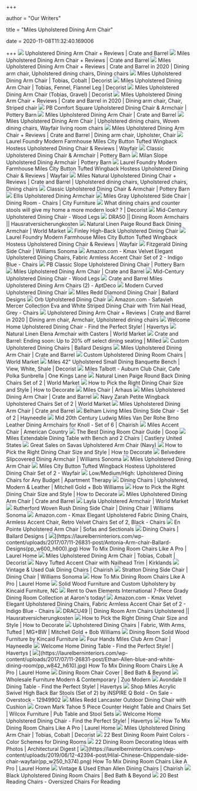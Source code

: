 +++
        
author = "Our Writers"
        
title = "Miles Upholstered Dining Arm Chair"
        
date = 2020-11-08T11:32:40.169006
        
+++
[ ![](https://images.crateandbarrel.com/is/image/Crate/MilesArmChairTobiasFennelSSS20_1x1/$web_pdp_main_carousel_zoom_med$/200403093039/miles-upholstered-dining-arm-chair.jpg)](https://images.crateandbarrel.com/is/image/Crate/MilesArmChairTobiasFennelSSS20_1x1/$web_pdp_main_carousel_zoom_med$/200403093039/miles-upholstered-dining-arm-chair.jpg) Upholstered Dining Arm Chair + Reviews | Crate and Barrel
[ ![](https://images.crateandbarrel.com/is/image/Crate/MilesArmChairTobiasCobaltSSS20_1x1/$web_pdp_main_carousel_zoom_med$/200403093028/miles-upholstered-dining-arm-chair.jpg)](https://images.crateandbarrel.com/is/image/Crate/MilesArmChairTobiasCobaltSSS20_1x1/$web_pdp_main_carousel_zoom_med$/200403093028/miles-upholstered-dining-arm-chair.jpg) Miles Upholstered Dining Arm Chair + Reviews | Crate and Barrel
[ ![](https://i.pinimg.com/originals/3e/78/d3/3e78d30f5fa1ce5ec02d870efd5b827d.jpg)](https://i.pinimg.com/originals/3e/78/d3/3e78d30f5fa1ce5ec02d870efd5b827d.jpg) Miles Upholstered Dining Arm Chair + Reviews | Crate and Barrel in 2020 | Dining  arm chair, Upholstered dining chairs, Dining chairs
[ ![](https://www.decorist.com/static/finds/product_images/full_size/120595-miles-upholstered-dining-arm-chair.4ef4a8e45ae2b348d6d0c4e0e551e2a6.png)](https://www.decorist.com/static/finds/product_images/full_size/120595-miles-upholstered-dining-arm-chair.4ef4a8e45ae2b348d6d0c4e0e551e2a6.png) Miles Upholstered Dining Arm Chair | Tobias, Cobalt | Decorist
[ ![](https://www.decorist.com/static/finds/product_images/full_size/122740-milesarmchairtobiasfennel3qf16.cf2c35d734db8d16361270dac32d8300.png)](https://www.decorist.com/static/finds/product_images/full_size/122740-milesarmchairtobiasfennel3qf16.cf2c35d734db8d16361270dac32d8300.png) Miles Upholstered Dining Arm Chair | Tobias, Fennel, Flannel Leg | Decorist
[ ![](https://www.decorist.com/static/cache-thumbnail/9b/e9/9be9ebdee8e1887c996adb08f74ae830.png)](https://www.decorist.com/static/cache-thumbnail/9b/e9/9be9ebdee8e1887c996adb08f74ae830.png) Miles Upholstered Dining Arm Chair (Tobias, Gravel) | Decorist
[ ![](https://i.pinimg.com/474x/a4/66/78/a466781d823181feeb8041cd45ab28f9.jpg)](https://i.pinimg.com/474x/a4/66/78/a466781d823181feeb8041cd45ab28f9.jpg) Miles Upholstered Dining Arm Chair + Reviews | Crate and Barrel in 2020 | Dining  arm chair, Chair, Striped chair
[ ![](https://assets.pbimgs.com/pbimgs/ab/images/dp/wcm/202034/0666/pb-comfort-square-upholstered-dining-chair-armchair-o.jpg)](https://assets.pbimgs.com/pbimgs/ab/images/dp/wcm/202034/0666/pb-comfort-square-upholstered-dining-chair-armchair-o.jpg) PB Comfort Square Upholstered Dining Chair & Armchair | Pottery Barn
[ ![](https://images.crateandbarrel.com/is/image/Crate/MilesArmChairTobiasCobaltSSS20_16x9)](https://images.crateandbarrel.com/is/image/Crate/MilesArmChairTobiasCobaltSSS20_16x9) Miles Upholstered Dining Arm Chair | Crate and Barrel
[ ![](https://i.pinimg.com/originals/b8/4f/58/b84f584cf5011e6db7056307f490506d.jpg)](https://i.pinimg.com/originals/b8/4f/58/b84f584cf5011e6db7056307f490506d.jpg) Miles Upholstered Dining Arm Chair | Upholstered dining chairs, Woven dining  chairs, Wayfair living room chairs
[ ![](https://i.pinimg.com/originals/1b/18/58/1b1858e8a6f204a809ff61f4a5dc5caf.png)](https://i.pinimg.com/originals/1b/18/58/1b1858e8a6f204a809ff61f4a5dc5caf.png) Miles Upholstered Dining Arm Chair + Reviews | Crate and Barrel | Dining  arm chair, Upholster, Chair
[ ![](https://secure.img1-fg.wfcdn.com/im/19987478/resize-h800-w800%5Ecompr-r85/4682/46822649/Miles+City+Button+Tufted+Wingback+Hostess+Upholstered+Dining+Chair.jpg)](https://secure.img1-fg.wfcdn.com/im/19987478/resize-h800-w800%5Ecompr-r85/4682/46822649/Miles+City+Button+Tufted+Wingback+Hostess+Upholstered+Dining+Chair.jpg) Laurel Foundry Modern Farmhouse Miles City Button Tufted Wingback Hostess Upholstered  Dining Chair & Reviews | Wayfair
[ ![](https://assets.pbimgs.com/pbimgs/rk/images/dp/wcm/202034/0783/classic-upholstered-dining-chair-armchair-c.jpg)](https://assets.pbimgs.com/pbimgs/rk/images/dp/wcm/202034/0783/classic-upholstered-dining-chair-armchair-c.jpg) Classic Upholstered Dining Chair & Armchair | Pottery Barn
[ ![](https://assets.pbimgs.com/pbimgs/ab/images/dp/wcm/202022/0018/milan-slope-upholstered-dining-armchair-c.jpg)](https://assets.pbimgs.com/pbimgs/ab/images/dp/wcm/202022/0018/milan-slope-upholstered-dining-armchair-c.jpg) Milan Slope Upholstered Dining Armchair | Pottery Barn
[ ![](https://secure.img1-fg.wfcdn.com/im/94539059/compr-r85/4682/46827916/miles-city-button-tufted-wingback-hostess-upholstered-dining-chair.jpg)](https://secure.img1-fg.wfcdn.com/im/94539059/compr-r85/4682/46827916/miles-city-button-tufted-wingback-hostess-upholstered-dining-chair.jpg) Laurel Foundry Modern Farmhouse Miles City Button Tufted Wingback Hostess Upholstered  Dining Chair & Reviews | Wayfair
[ ![](https://i.pinimg.com/originals/0f/2f/14/0f2f14e7d22ea4374d6bbd1360495e3d.jpg)](https://i.pinimg.com/originals/0f/2f/14/0f2f14e7d22ea4374d6bbd1360495e3d.jpg) Miles Natural Upholstered Dining Chair + Reviews | Crate and Barrel | Upholstered  dining chairs, Upholstered chairs, Dining chairs
[ ![](https://assets.pbimgs.com/pbimgs/rk/images/dp/wcm/202034/0330/pb-classic-upholstered-dining-side-chair-o.jpg)](https://assets.pbimgs.com/pbimgs/rk/images/dp/wcm/202034/0330/pb-classic-upholstered-dining-side-chair-o.jpg) Classic Upholstered Dining Chair & Armchair | Pottery Barn
[ ![](https://assets.weimgs.com/weimgs/rk/images/wcm/products/202040/0076/ellis-upholstered-dining-armchair-o.jpg)](https://assets.weimgs.com/weimgs/rk/images/wcm/products/202040/0076/ellis-upholstered-dining-armchair-o.jpg) Ellis Upholstered Dining Armchair
[ ![](https://embed.widencdn.net/img/cityfurniture/zgqfy6qhpr/950x640px/Z2005190104F00_AO_MILES_GRY_UP_S_CHR.jpeg?keep=c&crop=0&u=m2xgp2)](https://embed.widencdn.net/img/cityfurniture/zgqfy6qhpr/950x640px/Z2005190104F00_AO_MILES_GRY_UP_S_CHR.jpeg?keep=c&crop=0&u=m2xgp2) Miles Gray Upholstered Side Chair | Dining Room - Chairs | City Furniture
[ ![](https://www.decorist.com/static/design_boards/231072-design-bar-q21794.e20348be9e1d179294801c2d90782258.png)](https://www.decorist.com/static/design_boards/231072-design-bar-q21794.e20348be9e1d179294801c2d90782258.png) What dining chairs and counter stools will give my home a more modern look?  ? | Decorist
[ ![](https://assets.weimgs.com/weimgs/ab/images/wcm/products/202040/0314/mid-century-upholstered-dining-chair-wooden-legs-c.jpg)](https://assets.weimgs.com/weimgs/ab/images/wcm/products/202040/0314/mid-century-upholstered-dining-chair-wooden-legs-c.jpg) Mid-Century Upholstered Dining Chair - Wood Legs
[ ![](http://blog.timelesswroughtiron.com/wp-content/uploads/2014/09/2-Ideal-Dining-Armchair.jpg)](http://blog.timelesswroughtiron.com/wp-content/uploads/2014/09/2-Ideal-Dining-Armchair.jpg) DRA50 || Dining Room Armchairs || Hausratversicherungkosten
[ ![](https://ii3.worldmarket.com/fcgi-bin/iipsrv.fcgi?FIF=/images/worldmarket/source/79769_XXX_v1.tif&wid=650&cvt=jpeg)](https://ii3.worldmarket.com/fcgi-bin/iipsrv.fcgi?FIF=/images/worldmarket/source/79769_XXX_v1.tif&wid=650&cvt=jpeg) Natural Linen Paige Round Back Dining Armchair | World Market
[ ![](https://assets.weimgs.com/weimgs/ab/images/wcm/products/202040/0159/finley-high-back-upholstered-dining-chair-o.jpg)](https://assets.weimgs.com/weimgs/ab/images/wcm/products/202040/0159/finley-high-back-upholstered-dining-chair-o.jpg) Finley High-Back Upholstered Dining Chair
[ ![](https://secure.img1-fg.wfcdn.com/im/59944356/resize-h800-w800%5Ecompr-r85/5760/57609253/Miles+City+Button+Tufted+Wingback+Hostess+Upholstered+Dining+Chair.jpg)](https://secure.img1-fg.wfcdn.com/im/59944356/resize-h800-w800%5Ecompr-r85/5760/57609253/Miles+City+Button+Tufted+Wingback+Hostess+Upholstered+Dining+Chair.jpg) Laurel Foundry Modern Farmhouse Miles City Button Tufted Wingback Hostess Upholstered  Dining Chair & Reviews | Wayfair
[ ![](https://assets.wsimgs.com/wsimgs/ab/images/dp/wcm/202038/0200/fitzgerald-dining-side-chair-c.jpg)](https://assets.wsimgs.com/wsimgs/ab/images/dp/wcm/202038/0200/fitzgerald-dining-side-chair-c.jpg) Fitzgerald Dining Side Chair | Williams Sonoma
[ ![](https://images-na.ssl-images-amazon.com/images/I/61rc7QFecOL._AC_SX522_.jpg)](https://images-na.ssl-images-amazon.com/images/I/61rc7QFecOL._AC_SX522_.jpg) Amazon.com - Kmax Velvet Elegant Upholstered Dining Chairs, Fabric Armless Accent  Chair Set of 2 - Indigo Blue - Chairs
[ ![](https://assets.pbimgs.com/pbimgs/rk/images/dp/wcm/202024/0015/pb-classic-slope-upholstered-dining-armchair-c.jpg)](https://assets.pbimgs.com/pbimgs/rk/images/dp/wcm/202024/0015/pb-classic-slope-upholstered-dining-armchair-c.jpg) PB Classic Slope Upholstered Dining Chair | Pottery Barn
[ ![](https://images.crateandbarrel.com/is/image/Crate/Miles30InBarStoolsSHF16_1x1/$web_pdp_carousel_low$/190411135245/miles-upholstered-bar-stool.jpg)](https://images.crateandbarrel.com/is/image/Crate/Miles30InBarStoolsSHF16_1x1/$web_pdp_carousel_low$/190411135245/miles-upholstered-bar-stool.jpg) Miles Upholstered Dining Arm Chair | Crate and Barrel
[ ![](https://assets.weimgs.com/weimgs/ab/images/wcm/products/202039/0037/mid-century-upholstered-dining-chair-wooden-legs-o.jpg)](https://assets.weimgs.com/weimgs/ab/images/wcm/products/202039/0037/mid-century-upholstered-dining-chair-wooden-legs-o.jpg) Mid-Century Upholstered Dining Chair - Wood Legs
[ ![](https://d6qwfb5pdou4u.cloudfront.net/product-images/1080001-1090000/1088372/14975891099177b05e813c2968d4d53d54ffdb838e/1500-1500-frame-0.jpg)](https://d6qwfb5pdou4u.cloudfront.net/product-images/1080001-1090000/1088372/14975891099177b05e813c2968d4d53d54ffdb838e/1500-1500-frame-0.jpg) Crate and Barrel Miles Upholstered Dining Arm Chairs (2) - AptDeco
[ ![](https://assets.weimgs.com/weimgs/rk/images/wcm/products/202040/0220/modern-curved-upholstered-dining-chair-c.jpg)](https://assets.weimgs.com/weimgs/rk/images/wcm/products/202040/0220/modern-curved-upholstered-dining-chair-c.jpg) Modern Curved Upholstered Dining Chair
[ ![](https://akamai-scene7.ballarddesigns.com/is/image/ballarddesigns/UD133_main?$w400$)](https://akamai-scene7.ballarddesigns.com/is/image/ballarddesigns/UD133_main?$w400$) Miles Redd Diamond Dining Chair | Ballard Designs
[ ![](https://assets.weimgs.com/weimgs/ab/images/wcm/products/202040/0207/orb-upholstered-dining-chair-c.jpg)](https://assets.weimgs.com/weimgs/ab/images/wcm/products/202040/0207/orb-upholstered-dining-chair-c.jpg) Orb Upholstered Dining Chair
[ ![](https://images-na.ssl-images-amazon.com/images/I/91DOhfNsVtL._AC_SL1500_.jpg)](https://images-na.ssl-images-amazon.com/images/I/91DOhfNsVtL._AC_SL1500_.jpg) Amazon.com - Safavieh Mercer Collection Eva and White Striped Dining Chair  with Trim Nail Head, Grey - Chairs
[ ![](https://i.pinimg.com/originals/41/ed/c5/41edc52154164d2275dad280c91bbd26.jpg)](https://i.pinimg.com/originals/41/ed/c5/41edc52154164d2275dad280c91bbd26.jpg) Upholstered Dining Arm Chair + Reviews | Crate and Barrel in 2020 | Dining  arm chair, Armchair, Upholstered dining chairs
[ ![](https://havertys.scene7.com/is/image/Havertys/HVT115-8822%20Din_ALT1?op_sharpen=1&wid=767&hei=554)](https://havertys.scene7.com/is/image/Havertys/HVT115-8822%20Din_ALT1?op_sharpen=1&wid=767&hei=554) Welcome Home Upholstered Dining Chair - Find the Perfect Style! | Havertys
[ ![](https://ii2.worldmarket.com/fcgi-bin/iipsrv.fcgi?FIF=/images/worldmarket/source/78631_XXX_v4.tif&wid=480&cvt=jpeg)](https://ii2.worldmarket.com/fcgi-bin/iipsrv.fcgi?FIF=/images/worldmarket/source/78631_XXX_v4.tif&wid=480&cvt=jpeg) Natural Linen Elena Armchair with Casters | World Market
[ ![](https://images.milled.com/2020-10-31/NZLoymdt-NQGqF8c/1JPywlkPZRhI.jpeg)](https://images.milled.com/2020-10-31/NZLoymdt-NQGqF8c/1JPywlkPZRhI.jpeg) Crate and Barrel: Ending soon: Up to 20% off select dining seating | Milled
[ ![](https://akamai-scene7.ballarddesigns.com/is/image/ballarddesigns/T_WithoutZoom?$SLI_LargeGrid$&$src=SC268_main&defaultImage=SC268_main)](https://akamai-scene7.ballarddesigns.com/is/image/ballarddesigns/T_WithoutZoom?$SLI_LargeGrid$&$src=SC268_main&defaultImage=SC268_main) Custom Upholstered Dining Chairs | Ballard Designs
[ ![](https://images.crateandbarrel.com/is/image/Crate/Miles65InLAFBenchRetSHF16_1x1/$web_pdp_carousel_low$/190411135245/miles-left-arm-corner-return-banquette.jpg)](https://images.crateandbarrel.com/is/image/Crate/Miles65InLAFBenchRetSHF16_1x1/$web_pdp_carousel_low$/190411135245/miles-left-arm-corner-return-banquette.jpg) Miles Upholstered Dining Arm Chair | Crate and Barrel
[ ![](https://ii2.worldmarket.com/fcgi-bin/iipsrv.fcgi?FIF=/images/worldmarket/source/69329_XXX_v1.tif&qlt=50&wid=392&cvt=jpeg)](https://ii2.worldmarket.com/fcgi-bin/iipsrv.fcgi?FIF=/images/worldmarket/source/69329_XXX_v1.tif&qlt=50&wid=392&cvt=jpeg) Custom Upholstered Dining Room Chairs | World Market
[ ![](https://www.decorist.com/static/finds/product_images/full_size/206749-miles-upholstered-small-dining-banquette-bench-shale-leg-color-white-everweave-fabric.e98c3ca8d509883cbc4fcf107d951258.png)](https://www.decorist.com/static/finds/product_images/full_size/206749-miles-upholstered-small-dining-banquette-bench-shale-leg-color-white-everweave-fabric.e98c3ca8d509883cbc4fcf107d951258.png) Miles 42" Upholstered Small Dining Banquette Bench | View, White, Shale |  Decorist
[ ![](https://okl3.scene7.com/is/image/OKL/Product_818528021113_Image_1?$kibo_pdp_large_main_image$&defaultImage=placeholder_product)](https://okl3.scene7.com/is/image/OKL/Product_818528021113_Image_1?$kibo_pdp_large_main_image$&defaultImage=placeholder_product) Miles Talbott - Auburn Club Chair, Cafe Polka Sunbrella | One Kings Lane
[ ![](https://ii.worldmarket.com/fcgi-bin/iipsrv.fcgi?FIF=/images/worldmarket/source/35026_XXX_v1.tif&wid=650&cvt=jpeg)](https://ii.worldmarket.com/fcgi-bin/iipsrv.fcgi?FIF=/images/worldmarket/source/35026_XXX_v1.tif&wid=650&cvt=jpeg) Natural Linen Paige Round Back Dining Chairs Set of 2 | World Market
[ ![](https://www.ballarddesigns.com/howtodecorate/wp-content/uploads/2017/10/dining_chair_1.jpg)](https://www.ballarddesigns.com/howtodecorate/wp-content/uploads/2017/10/dining_chair_1.jpg) How to Pick the Right Dining Chair Size and Style | How to Decorate
[ ![](https://cdn.arhaus.com/product/StandardV2/100407CHBGF.jpg?preset=ProductSmall)](https://cdn.arhaus.com/product/StandardV2/100407CHBGF.jpg?preset=ProductSmall) Miles Chair | Arhaus
[ ![](https://images.crateandbarrel.com/is/image/Crate/MilesLAFBenchWith58SetteeSHS17_1x1/$web_pdp_carousel_med$/190411135246/miles-medium-left-facing-corner-banquette.jpg)](https://images.crateandbarrel.com/is/image/Crate/MilesLAFBenchWith58SetteeSHS17_1x1/$web_pdp_carousel_med$/190411135246/miles-medium-left-facing-corner-banquette.jpg) Miles Upholstered Dining Arm Chair | Crate and Barrel
[ ![](https://ii2.worldmarket.com/fcgi-bin/iipsrv.fcgi?FIF=/images/worldmarket/source/65607_gray_v1.tif&wid=2000&cvt=jpeg)](https://ii2.worldmarket.com/fcgi-bin/iipsrv.fcgi?FIF=/images/worldmarket/source/65607_gray_v1.tif&wid=2000&cvt=jpeg) Navy Zarah Petite Wingback Upholstered Chairs Set of 2 | World Market
[ ![](https://images.crateandbarrel.com/is/image/Crate/Miles65InLAFBench42InSetteeSHF16_1x1/$web_pdp_carousel_low$/190411135245/miles-left-arm-corner-return-banquette-with-42-small-settee.jpg)](https://images.crateandbarrel.com/is/image/Crate/Miles65InLAFBench42InSetteeSHF16_1x1/$web_pdp_carousel_low$/190411135245/miles-left-arm-corner-return-banquette-with-42-small-settee.jpg) Miles Upholstered Dining Arm Chair | Crate and Barrel
[ ![](https://content.haycdn.com/mgen/master:REDU228.jpg)](https://content.haycdn.com/mgen/master:REDU228.jpg) Belham Living Miles Dining Side Chair - Set of 2 | Hayneedle
[ ![](https://chairish-prod.freetls.fastly.net/image/product/sized/7904f492-0a6c-469b-b3f8-5b91057f7382/mid-20th-century-ludwig-miles-van-der-rohe-brno-leather-dining-armchairs-for-knoll-set-of-6-3282?aspect=fit&height=1600&width=1600)](https://chairish-prod.freetls.fastly.net/image/product/sized/7904f492-0a6c-469b-b3f8-5b91057f7382/mid-20th-century-ludwig-miles-van-der-rohe-brno-leather-dining-armchairs-for-knoll-set-of-6-3282?aspect=fit&height=1600&width=1600) Mid 20th Century Ludwig Miles Van Der Rohe Brno Leather Dining Armchairs  for Knoll - Set of 6 | Chairish
[ ![](https://www.americancountryhomestore.com/media/products/milesTS_2FE84A7436007.jpg)](https://www.americancountryhomestore.com/media/products/milesTS_2FE84A7436007.jpg) Miles Accent Chair | American Country
[ ![](https://goop.com/app/uploads/2015/02/featured-diningChairs.jpg)](https://goop.com/app/uploads/2015/02/featured-diningChairs.jpg) The Best Dining Room Chair Guide | Goop
[ ![](https://img-prod.castlery.co/products/images/145989/small/Miles-Extendable-DIning-Table-4-chairs-bundle-no-extended.jpg?1575869866)](https://img-prod.castlery.co/products/images/145989/small/Miles-Extendable-DIning-Table-4-chairs-bundle-no-extended.jpg?1575869866) Miles Extendable Dining Table with Bench and 2 Chairs | Castlery United  States
[ ![](https://images.prod.meredith.com/product/309e50eb6ce6d66add0c025cd45e9e94/1576927313661/m/miles-upholstered-dining-arm-chair)](https://images.prod.meredith.com/product/309e50eb6ce6d66add0c025cd45e9e94/1576927313661/m/miles-upholstered-dining-arm-chair) Great Sales on Savas Upholstered Arm Chair (Navy)
[ ![](https://www.ballarddesigns.com/howtodecorate/wp-content/uploads/2017/10/howto_dining_chair_featured.jpg)](https://www.ballarddesigns.com/howtodecorate/wp-content/uploads/2017/10/howto_dining_chair_featured.jpg) How to Pick the Right Dining Chair Size and Style | How to Decorate
[ ![](https://assets.wsimgs.com/wsimgs/rk/images/dp/wcm/202038/0203/belvedere-slipcovered-dining-armchair-c.jpg)](https://assets.wsimgs.com/wsimgs/rk/images/dp/wcm/202038/0203/belvedere-slipcovered-dining-armchair-c.jpg) Belvedere Slipcovered Dining Armchair | Williams Sonoma
[ ![](https://res-5.cloudinary.com/dzmatfkhc/image/upload/c_fill,dpr_1.0,e_sharpen:100,f_auto,h_250,q_auto,w_250/v1/media/catalog/product/m/a/maf_5f5563a082312_qyzmhzyhhkmmrxtgeih1.jpg.jpg)](https://res-5.cloudinary.com/dzmatfkhc/image/upload/c_fill,dpr_1.0,e_sharpen:100,f_auto,h_250,q_auto,w_250/v1/media/catalog/product/m/a/maf_5f5563a082312_qyzmhzyhhkmmrxtgeih1.jpg.jpg) Miles Upholstered Dining Arm Chair
[ ![](https://havenly.com/images/700x/https://static.havenly.com/product/production/md5_229d8aa06850b3bb5cec772c4fefb97f.jpeg)](https://havenly.com/images/700x/https://static.havenly.com/product/production/md5_229d8aa06850b3bb5cec772c4fefb97f.jpeg) Miles City Button Tufted Wingback Hostess Upholstered Dining Chair Set of 2  - Wayfair
[ ![](https://s3.amazonaws.com/pixtruder/original_images/6d32884ec5ac5215a65d5374e11ab378a5d86484)](https://s3.amazonaws.com/pixtruder/original_images/6d32884ec5ac5215a65d5374e11ab378a5d86484) Low/Medium/High: Upholstered Dining Chairs for Any Budget | Apartment  Therapy
[ ![](https://www.mgbwhome.com/dw/image/v2/BBDJ_PRD/on/demandware.static/-/Sites-mgbw-master/default/dwff8c38dc/images/hi-res/GAGE_LOW_SIDE-CHAIR_1420-030T-PEW_KOKO-STEEL_104101_HERO.jpg?sw=373&sh=373&sm=cut)](https://www.mgbwhome.com/dw/image/v2/BBDJ_PRD/on/demandware.static/-/Sites-mgbw-master/default/dwff8c38dc/images/hi-res/GAGE_LOW_SIDE-CHAIR_1420-030T-PEW_KOKO-STEEL_104101_HERO.jpg?sw=373&sh=373&sm=cut) Dining Chairs | Upholstered, Modern & Leather | Mitchell Gold + Bob Williams
[ ![](https://d28m5bx785ox17.cloudfront.net/v1/img/TlO-wrKjyeZb7OEBvWsy-ONEb_SfuFeYShRB-RMGvLE=/d/l)](https://d28m5bx785ox17.cloudfront.net/v1/img/TlO-wrKjyeZb7OEBvWsy-ONEb_SfuFeYShRB-RMGvLE=/d/l) How to Pick the Right Dining Chair Size and Style | How to Decorate
[ ![](https://images.crateandbarrel.com/is/image/Crate/MilesRAFBenchWith58SetteeSHS18_1x1/$web_pdp_carousel_low$/190411135246/miles-medium-right-facing-corner-banquette.jpg)](https://images.crateandbarrel.com/is/image/Crate/MilesRAFBenchWith58SetteeSHS18_1x1/$web_pdp_carousel_low$/190411135246/miles-medium-right-facing-corner-banquette.jpg) Miles Upholstered Dining Arm Chair | Crate and Barrel
[ ![](https://ii.worldmarket.com/fcgi-bin/iipsrv.fcgi?FIF=/images/worldmarket/source/85686_biancafloral_v1.tif&wid=2000&cvt=jpeg)](https://ii.worldmarket.com/fcgi-bin/iipsrv.fcgi?FIF=/images/worldmarket/source/85686_biancafloral_v1.tif&wid=2000&cvt=jpeg) Layla Upholstered Armchair | World Market
[ ![](https://assets.wsimgs.com/wsimgs/ab/images/dp/wcm/202038/0018/rutherford-woven-rush-dining-side-chair-c.jpg)](https://assets.wsimgs.com/wsimgs/ab/images/dp/wcm/202038/0018/rutherford-woven-rush-dining-side-chair-c.jpg) Rutherford Woven Rush Dining Side Chair | Dining Chair | Williams Sonoma
[ ![](https://m.media-amazon.com/images/I/717jE5Qjo4L._AC_SS350_.jpg)](https://m.media-amazon.com/images/I/717jE5Qjo4L._AC_SS350_.jpg) Amazon.com - Kmax Elegant Upholstered Fabric Dining Chairs, Armless Accent  Chair, Retro Velvet Chairs Set of 2, Black - Chairs
[ ![](https://cdn.sofasandsectionals.com/images/photos/64777.original.jpg?1530999109)](https://cdn.sofasandsectionals.com/images/photos/64777.original.jpg?1530999109) En Pointe Upholstered Arm Chair | Sofas and Sectionals
[ ![](https://akamai-scene7.ballarddesigns.com/is/image/ballarddesigns/T_WithoutZoom?$SLI_LargeGrid$&$src=SD089_main&defaultImage=SD089_main)](https://akamai-scene7.ballarddesigns.com/is/image/ballarddesigns/T_WithoutZoom?$SLI_LargeGrid$&$src=SD089_main&defaultImage=SD089_main) Dining Chairs | Ballard Designs
[ ![](https://laurelberninteriors.com/wp-content/uploads/2017/07/11-26831-post/Antonia-Arm-chair-Ballard-Designs(pp_w600_h600).jpg)](https://laurelberninteriors.com/wp-content/uploads/2017/07/11-26831-post/Antonia-Arm-chair-Ballard-Designs(pp_w600_h600).jpg) How To Mix Dining Room Chairs Like A Pro | Laurel Home
[ ![](https://www.decorist.com/static/finds/product_images/full_size/165714-dane-dining-chair-c.d7f20f28e5781c01ec759b23abee0815.png)](https://www.decorist.com/static/finds/product_images/full_size/165714-dane-dining-chair-c.d7f20f28e5781c01ec759b23abee0815.png) Miles Upholstered Dining Arm Chair | Tobias, Cobalt | Decorist
[ ![](https://images.kirklands.com/is/image/Kirklands/202354_1?hei=385&wid=385&op_sharpen=1)](https://images.kirklands.com/is/image/Kirklands/202354_1?hei=385&wid=385&op_sharpen=1) Navy Tufted Accent Chair with Nailhead Trim | Kirklands
[ ![](https://chairish-prod.freetls.fastly.net/image/product/sized/21218e6e-9dfb-45ff-b005-981f767cd102/century-furniture-casa-bella-upholstered-dining-arm-chair-sierra-finish-6209?aspect=fit&width=320&height=320)](https://chairish-prod.freetls.fastly.net/image/product/sized/21218e6e-9dfb-45ff-b005-981f767cd102/century-furniture-casa-bella-upholstered-dining-arm-chair-sierra-finish-6209?aspect=fit&width=320&height=320) Vintage & Used Oak Dining Chairs | Chairish
[ ![](https://assets.wsimgs.com/wsimgs/ab/images/dp/wcm/202038/0170/stratton-dining-side-chair-c.jpg)](https://assets.wsimgs.com/wsimgs/ab/images/dp/wcm/202038/0170/stratton-dining-side-chair-c.jpg) Stratton Dining Side Chair | Dining Chair | Williams Sonoma
[ ![](https://laurelberninteriors.com/wp-content/uploads/2019/06/12-42394-post/Chairloom_David-Hicks-fabric-wing-chairs-mix-dining-room-chairs.jpg)](https://laurelberninteriors.com/wp-content/uploads/2019/06/12-42394-post/Chairloom_David-Hicks-fabric-wing-chairs-mix-dining-room-chairs.jpg) How To Mix Dining Room Chairs Like A Pro | Laurel Home
[ ![](https://www.kincaidfurniture.com/uploads/1566393154Solid_Wood_Farmhouse_Dining_Table.jpg)](https://www.kincaidfurniture.com/uploads/1566393154Solid_Wood_Farmhouse_Dining_Table.jpg) Solid Wood Furniture and Custom Upholstery by Kincaid Furniture, NC
[ ![](https://www.aarons.com/on/demandware.static/-/Sites-aarons_master/default/dw1082ccaf/Furniture/G101344_01.jpg)](https://www.aarons.com/on/demandware.static/-/Sites-aarons_master/default/dw1082ccaf/Furniture/G101344_01.jpg) Rent to Own Elements International 7-Piece Grady Dining Room Collection at  Aaron's today!
[ ![](https://m.media-amazon.com/images/I/71IkN6mLaXL._AC_UL400_.jpg)](https://m.media-amazon.com/images/I/71IkN6mLaXL._AC_UL400_.jpg) Amazon.com - Kmax Velvet Elegant Upholstered Dining Chairs, Fabric Armless Accent  Chair Set of 2 - Indigo Blue - Chairs
[ ![](https://sep.yimg.com/ay/undertheroof/alden-upholstered-dining-wing-back-arm-chair-10.jpg)](https://sep.yimg.com/ay/undertheroof/alden-upholstered-dining-wing-back-arm-chair-10.jpg) DRACU49 || Dining Room Arm Chairs Upholstered || Hausratversicherungkosten
[ ![](https://d28m5bx785ox17.cloudfront.net/v1/img/46Su8wo2uIUn0fPORcPO3tlqRKMKbR_NSQYch3kSsq8=/d/l)](https://d28m5bx785ox17.cloudfront.net/v1/img/46Su8wo2uIUn0fPORcPO3tlqRKMKbR_NSQYch3kSsq8=/d/l) How to Pick the Right Dining Chair Size and Style | How to Decorate
[ ![](https://www.mgbwhome.com/on/demandware.static/-/Sites-mgbw-catalog-202008-en/default/dw44ad236c/VN2_Dining_Fabric_Dining_Chairs.jpg)](https://www.mgbwhome.com/on/demandware.static/-/Sites-mgbw-catalog-202008-en/default/dw44ad236c/VN2_Dining_Fabric_Dining_Chairs.jpg) Upholstered Dining Chairs | Fabric, With Arms, Tufted | MG+BW | Mitchell  Gold + Bob Williams
[ ![](https://www.kincaidfurniture.com/uploads/1474922446dining-chairs.jpg)](https://www.kincaidfurniture.com/uploads/1474922446dining-chairs.jpg) Dining Room Solid Wood Furniture by Kincaid Furniture
[ ![](https://content.haycdn.com/mgen/master:FHS1414.jpg)](https://content.haycdn.com/mgen/master:FHS1414.jpg) Four Hands Miles Club Arm Chair | Hayneedle
[ ![](https://havertys.scene7.com/is/image/Havertys/5-6590-0810?op_sharpen=1&wid=300&hei=225)](https://havertys.scene7.com/is/image/Havertys/5-6590-0810?op_sharpen=1&wid=300&hei=225) Welcome Home Dining Table - Find the Perfect Style! | Havertys
[ ![](https://laurelberninteriors.com/wp-content/uploads/2017/07/11-26831-post/Ethan-Allen-blue-and-white-dining-room(pp_w842_h610).jpg)](https://laurelberninteriors.com/wp-content/uploads/2017/07/11-26831-post/Ethan-Allen-blue-and-white-dining-room(pp_w842_h610).jpg) How To Mix Dining Room Chairs Like A Pro | Laurel Home
[ ![](https://b3h2.scene7.com/is/image/BedBathandBeyond/30147941651957p?$690$&wid=690&hei=690)](https://b3h2.scene7.com/is/image/BedBathandBeyond/30147941651957p?$690$&wid=690&hei=690) Dining Room Chair Cover | Bed Bath & Beyond
[ ![](https://zuomod.com/image/cache/catalog/products/2019/Single/101753-1-270x270.jpg)](https://zuomod.com/image/cache/catalog/products/2019/Single/101753-1-270x270.jpg) Wholesale Furniture Modern & Contemporary | Zuo Modern
[ ![](https://havertys.scene7.com/is/image/Havertys/5-6598-0348?op_sharpen=1&wid=480&hei=347)](https://havertys.scene7.com/is/image/Havertys/5-6598-0348?op_sharpen=1&wid=480&hei=347) Avondale II Dining Table - Find the Perfect Style! | Havertys
[ ![](https://ak1.ostkcdn.com/images/products/12949902/Miles-Clear-Acrylic-Swivel-High-Back-Bar-Stools-with-Back-Set-of-2-by-iNSPIRE-Q-Bold-858978f4-6658-4b3f-bc29-a2d66130e2a5_1000.jpg)](https://ak1.ostkcdn.com/images/products/12949902/Miles-Clear-Acrylic-Swivel-High-Back-Bar-Stools-with-Back-Set-of-2-by-iNSPIRE-Q-Bold-858978f4-6658-4b3f-bc29-a2d66130e2a5_1000.jpg) Shop Miles Acrylic Swivel High Back Bar Stools (Set of 2) by iNSPIRE Q Bold  - On Sale - Overstock - 12949902
[ ![](https://akamai-scene7.ballarddesigns.com/is/image/ballarddesigns/JC353_main?$wgpr$)](https://akamai-scene7.ballarddesigns.com/is/image/ballarddesigns/JC353_main?$wgpr$) Miles Redd Lancaster Outdoor Dining Chair with Cushion
[ ![](https://imageresizer.furnituredealer.net/img/remote/images.furnituredealer.net/img/products%2Fcrown_mark%2Fcolor%2Ftahoe%20-%20-829161581_2630set-b0.jpg?width=878&height=600&scale=both&trim.threshold=80)](https://imageresizer.furnituredealer.net/img/remote/images.furnituredealer.net/img/products%2Fcrown_mark%2Fcolor%2Ftahoe%20-%20-829161581_2630set-b0.jpg?width=878&height=600&scale=both&trim.threshold=80) Crown Mark Tahoe 5 Piece Counter Height Table and Chairs Set | Wilcox  Furniture | Pub Table and Stool Sets
[ ![](https://havertys.scene7.com/is/image/Havertys/0-6500-0675?op_sharpen=1&wid=300&hei=225)](https://havertys.scene7.com/is/image/Havertys/0-6500-0675?op_sharpen=1&wid=300&hei=225) Welcome Home Upholstered Dining Chair - Find the Perfect Style! | Havertys
[ ![](https://laurelberninteriors.com/wp-content/uploads/2017/07/11-26831-post/square-back-Louis-XVI-armchair-ballard-designs-395x555.jpg)](https://laurelberninteriors.com/wp-content/uploads/2017/07/11-26831-post/square-back-Louis-XVI-armchair-ballard-designs-395x555.jpg) How To Mix Dining Room Chairs Like A Pro | Laurel Home
[ ![](https://www.decorist.com/static/finds/product_images/full_size/181581-21ba4617aa856443413ae14dfb430c79.25c0f4a937e3950bf63b1abe5e9f9971.png)](https://www.decorist.com/static/finds/product_images/full_size/181581-21ba4617aa856443413ae14dfb430c79.25c0f4a937e3950bf63b1abe5e9f9971.png) Miles Upholstered Dining Arm Chair | Tobias, Cobalt | Decorist
[ ![](https://hips.hearstapps.com/hmg-prod.s3.amazonaws.com/images/miles-redd-dining-room-bahamas-veranda-1561060562.jpg)](https://hips.hearstapps.com/hmg-prod.s3.amazonaws.com/images/miles-redd-dining-room-bahamas-veranda-1561060562.jpg) 22 Best Dining Room Paint Colors - Color Schemes for Dining Rooms
[ ![](https://media.architecturaldigest.com/photos/58d52a5fbefdff5c424103ee/master/w_1000,h_1329,c_limit/modern-dining-room-miles-redd-houston-tx-201408_1000-watermarked.jpg)](https://media.architecturaldigest.com/photos/58d52a5fbefdff5c424103ee/master/w_1000,h_1329,c_limit/modern-dining-room-miles-redd-houston-tx-201408_1000-watermarked.jpg) 22 Dining Room Decorating Ideas with Photos | Architectural Digest
[ ![](https://laurelberninteriors.com/wp-content/uploads/2019/06/12-42394-post/Hilal-Chinese-Chippendale-side-chair-wayfair(pp_w250_h374).png)](https://laurelberninteriors.com/wp-content/uploads/2019/06/12-42394-post/Hilal-Chinese-Chippendale-side-chair-wayfair(pp_w250_h374).png) How To Mix Dining Room Chairs Like A Pro | Laurel Home
[ ![](https://chairish-prod.freetls.fastly.net/image/product/sized/26c11c53-5353-48f3-bc0b-ebf17d8ad924/ethan-allen-upholstered-dining-chairs-set-of-4-1557?aspect=fit&width=320&height=320)](https://chairish-prod.freetls.fastly.net/image/product/sized/26c11c53-5353-48f3-bc0b-ebf17d8ad924/ethan-allen-upholstered-dining-chairs-set-of-4-1557?aspect=fit&width=320&height=320) Vintage & Used Ethan Allen Dining Chairs | Chairish
[ ![](https://b3h2.scene7.com/is/image/BedBathandBeyond/298078368478971p?$imagePLP$&wid=256&hei=256)](https://b3h2.scene7.com/is/image/BedBathandBeyond/298078368478971p?$imagePLP$&wid=256&hei=256) Black Upholstered Dining Room Chairs | Bed Bath & Beyond
[ ![](https://hips.hearstapps.com/hmg-prod.s3.amazonaws.com/images/reading-chairs-lead-1579279562.jpg)](https://hips.hearstapps.com/hmg-prod.s3.amazonaws.com/images/reading-chairs-lead-1579279562.jpg) 20 Best Reading Chairs - Oversized Chairs For Reading
